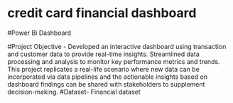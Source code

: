 # credit card financial dashboard
#Power Bi Dashboard

#Project Objective - Developed an interactive dashboard using transaction and customer data to provide real-time insights. Streamlined data processing and analysis to monitor key performance metrics and trends. This project replicates a real-life scenario where new data can be incorporated via data pipelines and the actionable insights based on dashboard findings can be shared with stakeholders to supplement decision-making.
#Dataset- Financial dataset
